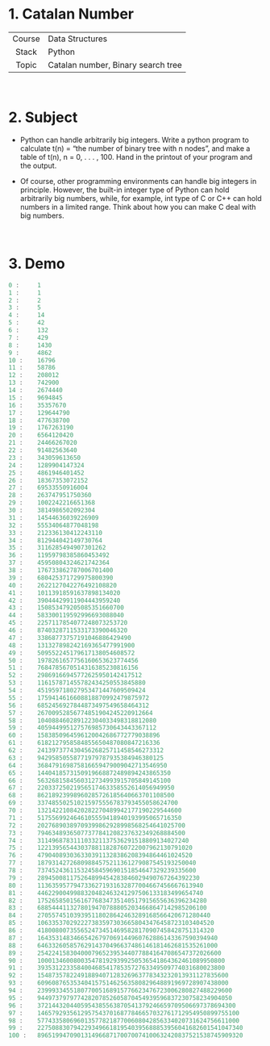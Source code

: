 # 1. Catalan Number

|        |                                     |
| :----: | ----------------------------------- |
| Course | Data Structures                     |
| Stack  | Python                              |
| Topic  | Catalan number,  Binary search tree |

<br/>

# 2. Subject

* Python can handle arbitrarily big integers. Write a python program to calculate t(n) = “the number of binary tree with n nodes”, and make a table of t(n), n = 0, . . . , 100. Hand in the printout of your program and the output.

* Of course, other programming environments can handle big integers in principle. However, the built-in integer type of Python can hold arbitrarily big numbers, while, for example, int type of C or C++ can hold numbers in a limited range. Think about how you can make C deal with big numbers.

<br/>

# 3. Demo

```c
0 :     1
1 :     1
2 :     2
3 :     5
4 :     14
5 :     42
6 :     132
7 :     429
8 :     1430
9 :     4862
10 :    16796
11 :    58786
12 :    208012
13 :    742900
14 :    2674440
15 :    9694845
16 :    35357670
17 :    129644790
18 :    477638700
19 :    1767263190
20 :    6564120420
21 :    24466267020
22 :    91482563640
23 :    343059613650
24 :    1289904147324
25 :    4861946401452
26 :    18367353072152
27 :    69533550916004
28 :    263747951750360
29 :    1002242216651368
30 :    3814986502092304
31 :    14544636039226909
32 :    55534064877048198
33 :    212336130412243110
34 :    812944042149730764
35 :    3116285494907301262
36 :    11959798385860453492
37 :    45950804324621742364
38 :    176733862787006701400
39 :    680425371729975800390
40 :    2622127042276492108820
41 :    10113918591637898134020
42 :    39044429911904443959240
43 :    150853479205085351660700
44 :    583300119592996693088040
45 :    2257117854077248073253720
46 :    8740328711533173390046320
47 :    33868773757191046886429490
48 :    131327898242169365477991900
49 :    509552245179617138054608572
50 :    1978261657756160653623774456
51 :    7684785670514316385230816156
52 :    29869166945772625950142417512
53 :    116157871455782434250553845880
54 :    451959718027953471447609509424
55 :    1759414616608818870992479875972
56 :    6852456927844873497549658464312
57 :    26700952856774851904245220912664
58 :    104088460289122304033498318812080
59 :    405944995127576985730643443367112
60 :    1583850964596120042686772779038896
61 :    6182127958584855650487080847216336
62 :    24139737743045626825711458546273312
63 :    94295850558771979787935384946380125
64 :    368479169875816659479009042713546950
65 :    1440418573150919668872489894243865350
66 :    5632681584560312734993915705849145100
67 :    22033725021956517463358552614056949950
68 :    86218923998960285726185640663701108500
69 :    337485502510215975556783793455058624700
70 :    1321422108420282270489942177190229544600
71 :    5175569924646105559418940193995065716350
72 :    20276890389709399862928998568254641025700
73 :    79463489365077377841208237632349268884500
74 :    311496878311103321137536291518809134027240
75 :    1221395654430378811828760722007962130791020
76 :    4790408930363303911328386208394864461024520
77 :    18793142726809884575211361279087545193250040
78 :    73745243611532458459690151854647329239335600
79 :    289450081175264899454283846029490767264392230
80 :    1136359577947336271931632877004667456667613940
81 :    4462290049988320482463241297506133183499654740
82 :    17526585015616776834735140517915655636396234280
83 :    68854441132780194707888052034668647142985206100
84 :    270557451039395118028642463289168566420671280440
85 :    1063353702922273835973036658043476458723103404520
86 :    4180080073556524734514695828170907458428751314320
87 :    16435314834665426797069144960762886143367590394940
88 :    64633260585762914370496637486146181462681535261000
89 :    254224158304000796523953440778841647086547372026600
90 :    1000134600800354781929399250536541864362461089950800
91 :    3935312233584004685417853572763349509774031680023800
92 :    15487357822491889407128326963778343232013931127835600
93 :    60960876535340415751462563580829648891969728907438000
94 :    239993345518077005168915776623476723006280827488229600
95 :    944973797977428207852605870454939596837230758234904050
96 :    3721443204405954385563870541379246659709506697378694300
97 :    14657929356129575437016877846657032761712954950899755100
98 :    57743358069601357782187700608042856334020731624756611000
99 :    227508830794229349661819540395688853956041682601541047340
100 :   896519947090131496687170070074100632420837521538745909320
```
